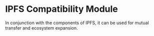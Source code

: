 # IPFS Compatibility Module

In conjunction with the components of IPFS, it can be used for mutual transfer and ecosystem expansion.
